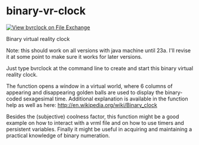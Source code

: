 # binary-vr-clock

[![View bvrclock on File Exchange](https://www.mathworks.com/matlabcentral/images/matlab-file-exchange.svg)](https://www.mathworks.com/matlabcentral/fileexchange/22514-bvrclock)

Binary virtual reality clock

Note: this should work on all versions with java machine until 23a. 
I'll revise it at some point to make sure it works for later versions.

Just type bvrclock at the command line to create and start this binary virtual reality clock.

The function opens a window in a virtual world, where 6 columns of appearing and disappearing golden balls are used to display the binary-coded sexagesimal time. 
Additional explanation is available in the function help as well as here:
http://en.wikipedia.org/wiki/Binary_clock

Besides the (subjective) coolness factor, this function might be a good example on how to interact with a vrml 
file and on how to use timers and persistent variables. Finally it might be useful in acquiring and maintaining 
a practical knowledge of binary numeration.
